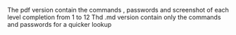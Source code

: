 The pdf version contain the commands , passwords and screenshot of each level completion from 1 to 12
Thd .md version contain only the commands and passwords for a quicker lookup
